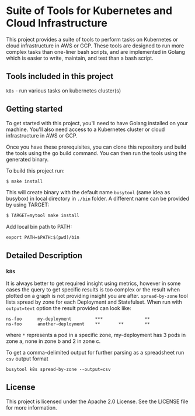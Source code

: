 # Suite of Tools for Kubernetes and Cloud Infrastructure

This project provides a suite of tools to perform tasks on Kubernetes or cloud infrastructure in AWS or GCP. These tools are designed to run more complex tasks than one-liner bash scripts, and are implemented in Golang which is easier to write, maintain, and test than a bash script.

## Tools included in this project

`k8s` - run various tasks on kubernetes cluster(s)


## Getting started

To get started with this project, you'll need to have Golang installed on your machine. You'll also need access to a Kubernetes cluster or cloud infrastructure in AWS or GCP.

Once you have these prerequisites, you can clone this repository and build the tools using the go build command. You can then run the tools using the generated binary.

To build this project run:
```bash
$ make install
```
This will create binary with the default name `busytool` (same idea as busybox) in local directory in `./bin` folder. A different name can be provided by using TARGET:

```bash
$ TARGET=mytool make install
```

Add local bin path to PATH:
```
export PATH=$PATH:$(pwd)/bin
```

## Detailed Description

### `k8s`

It is always better to get required insight using metrics, however in some cases the query to get specific results is too complex or the result when plotted on a graph is not providing insight you are after.
`spread-by-zone` tool lists spread by zone for each Deployment and Statefulset. When run with `output=text` option the result provided can look like:
```
ns-foo      my-deployment         ***                **
ns-foo      another-deployment    **       **        **
```
where `*` represents a pod in a specific zone, my-deployment has 3 pods in zone a, none in zone b and 2 in zone c.

To get a comma-delimited output for further parsing as a spreadsheet run `csv` output format

```
busytool k8s spread-by-zone --output=csv
```


## License

This project is licensed under the Apache 2.0 License. See the LICENSE file for more information.
